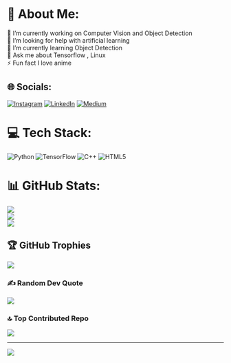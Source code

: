 # 💫 About Me:
🔭 I’m currently working on Computer Vision and Object Detection<br>🤝 I’m looking for help with artificial learning <br>🌱 I’m currently learning Object Detection<br>💬 Ask me about Tensorflow , Linux<br>⚡ Fun fact I love anime


## 🌐 Socials:
[![Instagram](https://img.shields.io/badge/Instagram-%23E4405F.svg?logo=Instagram&logoColor=white)]([https://instagram.com/NeuralNexus]) [![LinkedIn](https://img.shields.io/badge/LinkedIn-%230077B5.svg?logo=linkedin&logoColor=white)](https://www.linkedin.com/in/jai-tiwari-b98656280/) [![Medium](https://img.shields.io/badge/Medium-12100E?logo=medium&logoColor=white)](https://medium.com/me/stories/public) 

# 💻 Tech Stack:
![Python](https://img.shields.io/badge/python-3670A0?style=for-the-badge&logo=python&logoColor=ffdd54) ![TensorFlow](https://img.shields.io/badge/TensorFlow-%23FF6F00.svg?style=for-the-badge&logo=TensorFlow&logoColor=white) ![C++](https://img.shields.io/badge/c++-%2300599C.svg?style=for-the-badge&logo=c%2B%2B&logoColor=white) ![HTML5](https://img.shields.io/badge/html5-%23E34F26.svg?style=for-the-badge&logo=html5&logoColor=white)
# 📊 GitHub Stats:
![](https://github-readme-stats.vercel.app/api?username=JAI0705&theme=dark&hide_border=false&include_all_commits=false&count_private=false)<br/>
![](https://github-readme-streak-stats.herokuapp.com/?user=JAI0705&theme=dark&hide_border=false)<br/>
![](https://github-readme-stats.vercel.app/api/top-langs/?username=JAI0705&theme=dark&hide_border=false&include_all_commits=false&count_private=false&layout=compact)

## 🏆 GitHub Trophies
![](https://github-profile-trophy.vercel.app/?username=JAI0705&theme=radical&no-frame=false&no-bg=false&margin-w=4)

### ✍️ Random Dev Quote
![](https://quotes-github-readme.vercel.app/api?type=horizontal&theme=radical)

### 🔝 Top Contributed Repo
![](https://github-contributor-stats.vercel.app/api?username=JAI0705&limit=5&theme=dark&combine_all_yearly_contributions=true)

---
[![](https://visitcount.itsvg.in/api?id=JAI0705&icon=0&color=0)](https://visitcount.itsvg.in)

<!-- Proudly created with GPRM ( https://gprm.itsvg.in ) -->
